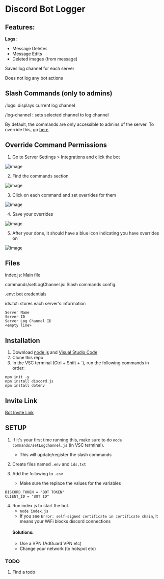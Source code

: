 # Discord Bot Logger

## Features:

__Logs:__
- Message Deletes
- Message Edits
- Deleted images (from message)

Saves log channel for each server

Does not log any bot actions


## Slash Commands (only to admins)

/logs: displays current log channel

/log-channel <channel>: sets selected channel to log channel

By default, the commands are only accessible to admins of the server. To override this, go [here](https://github.com/dankmrpanda/discord-bot-logger/blob/main/README.md#override-command-permissions)

## Override Command Permissions

1. Go to Server Settings > Integrations and click the bot

![image](https://github.com/dankmrpanda/discord-bot-logger/assets/102562350/c6b40de4-e03d-4bf3-9591-9e82f7ba9c35)

2. Find the commands section

![image](https://github.com/dankmrpanda/discord-bot-logger/assets/102562350/abe74d6a-f5c0-44a3-a7a1-4e70506ec381)

3. Click on each command and set overrides for them 

![image](https://github.com/dankmrpanda/discord-bot-logger/assets/102562350/1ccd64c3-2281-43f0-b6bd-f270be99b936)

4. Save your overrides

![image](https://github.com/dankmrpanda/discord-bot-logger/assets/102562350/556a12ff-c9f3-4214-bcfa-70902d5aff1b)


5. After your done, it should have a blue icon indicating you have overrides on

![image](https://github.com/dankmrpanda/discord-bot-logger/assets/102562350/b799f302-e10b-4ca6-94e0-9db91363147b)

## Files

index.js: Main file

commands/setLogChannel.js: Slash commands config

.env: bot credentials

ids.txt: stores each server's information
```
Server Name
Server ID
Server Log Channel ID
<empty line>
```

## Installation

1. Download [node.js](https://nodejs.org/en) and [Visual Studio Code](https://code.visualstudio.com/download)
2. Clone this repo
3. In the VSC terminal (Ctrl + Shift + `), run the following commands in order:
```
npm init -y
npm install discord.js
npm install dotenv
```

## Invite Link

[Bot Invite Link](https://discord.com/api/oauth2/authorize?client_id=1143047164520583188&permissions=8&scope=bot)

## SETUP
1. If it's your first time running this, make sure to do `node commands/setLogChannel.js` (in VSC terminal).
   - This will update/register the slash commands

2. Create files named `.env` and `ids.txt`
3. Add the following to `.env`
   - Make sure the replace the values for the variables
```
DISCORD_TOKEN = "BOT TOKEN"
CLIENT_ID = "BOT ID"
```

4. Run index.js to start the bot.
   - `node index.js`
   - If you see `Error: self-signed certificate in certificate chain`, it means your WiFi blocks discord connections
   #### Solutions:
   - Use a VPN (AdGuard VPN etc)
   - Change your network (to hotspot etc)

### TODO

1. Find a todo
